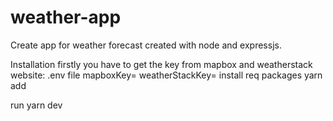 # weather-app
Create app for weather forecast created with node and expressjs.

Installation 
firstly you have to get the key from mapbox and weatherstack website:
.env file
  mapboxKey=<enter mapbox key>
  weatherStackKey=<enter weatherstack key>
install req packages
  yarn add
  
run 
  yarn dev
  
